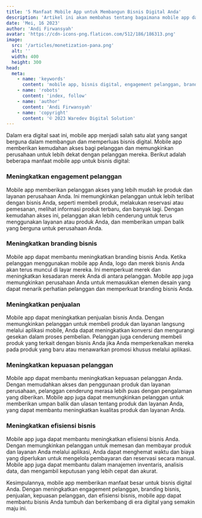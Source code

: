 ```yaml
---
title: '5 Manfaat Mobile App untuk Membangun Bisnis Digital Anda'
description: 'Artikel ini akan membahas tentang bagaimana mobile app dapat memberikan manfaat besar bagi bisnis digital, seperti meningkatkan engagement pelanggan, branding bisnis, penjualan, kepuasan pelanggan, dan efisiensi bisnis. Artikel ini akan menjelaskan secara rinci manfaat yang dapat diperoleh bisnis digital dengan mengadopsi mobile app sebagai salah satu alat untuk memperluas bisnis mereka.'
date: 'Mei, 16 2023'
author: 'Andi Firwansyah'
avatar: 'https://cdn-icons-png.flaticon.com/512/186/186313.png'
image:
  src: '/articles/monetization-pana.png'
  alt: ''
  width: 400
  height: 300
head:
  meta:
    - name: 'keywords'
      content: 'mobile app, bisnis digital, engagement pelanggan, branding, penjualan, kepuasan pelanggan, efisiensi bisnis'
    - name: 'robots'
      content: 'index, follow'
    - name: 'author'
      content: 'Andi Firwansyah'
    - name: 'copyright'
      content: '© 2023 Waredev Digital Solution'
---
```


Dalam era digital saat ini, mobile app menjadi salah satu alat yang sangat berguna dalam membangun dan memperluas bisnis digital. Mobile app memberikan kemudahan akses bagi pelanggan dan memungkinkan perusahaan untuk lebih dekat dengan pelanggan mereka. Berikut adalah beberapa manfaat mobile app untuk bisnis digital:

### Meningkatkan engagement pelanggan
Mobile app memberikan pelanggan akses yang lebih mudah ke produk dan layanan perusahaan Anda. Ini memungkinkan pelanggan untuk lebih terlibat dengan bisnis Anda, seperti membeli produk, melakukan reservasi atau pemesanan, melihat informasi produk terbaru, dan banyak lagi. Dengan kemudahan akses ini, pelanggan akan lebih cenderung untuk terus menggunakan layanan atau produk Anda, dan memberikan umpan balik yang berguna untuk perusahaan Anda.

### Meningkatkan branding bisnis
Mobile app dapat membantu meningkatkan branding bisnis Anda. Ketika pelanggan menggunakan mobile app Anda, logo dan merek bisnis Anda akan terus muncul di layar mereka. Ini memperkuat merek dan meningkatkan kesadaran merek Anda di antara pelanggan. Mobile app juga memungkinkan perusahaan Anda untuk memasukkan elemen desain yang dapat menarik perhatian pelanggan dan memperkuat branding bisnis Anda.

### Meningkatkan penjualan
Mobile app dapat meningkatkan penjualan bisnis Anda. Dengan memungkinkan pelanggan untuk membeli produk dan layanan langsung melalui aplikasi mobile, Anda dapat meningkatkan konversi dan mengurangi gesekan dalam proses pembelian. Pelanggan juga cenderung membeli produk yang terkait dengan bisnis Anda jika Anda memperkenalkan mereka pada produk yang baru atau menawarkan promosi khusus melalui aplikasi.

### Meningkatkan kepuasan pelanggan
Mobile app dapat membantu meningkatkan kepuasan pelanggan Anda. Dengan memudahkan akses dan penggunaan produk dan layanan perusahaan, pelanggan cenderung merasa lebih puas dengan pengalaman yang diberikan. Mobile app juga dapat memungkinkan pelanggan untuk memberikan umpan balik dan ulasan tentang produk dan layanan Anda, yang dapat membantu meningkatkan kualitas produk dan layanan Anda.

### Meningkatkan efisiensi bisnis
Mobile app juga dapat membantu meningkatkan efisiensi bisnis Anda. Dengan memungkinkan pelanggan untuk memesan dan membayar produk dan layanan Anda melalui aplikasi, Anda dapat menghemat waktu dan biaya yang diperlukan untuk mengelola pembayaran dan reservasi secara manual. Mobile app juga dapat membantu dalam manajemen inventaris, analisis data, dan mengambil keputusan yang lebih cepat dan akurat.


Kesimpulannya, mobile app memberikan manfaat besar untuk bisnis digital Anda. Dengan meningkatkan engagement pelanggan, branding bisnis, penjualan, kepuasan pelanggan, dan efisiensi bisnis, mobile app dapat membantu bisnis Anda tumbuh dan berkembang di era digital yang semakin maju ini.
